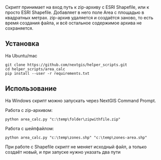 Скрипт принимает на вход путь к zip-архиву с ESRI Shapefile, или к просто ESRI Shapefile. Добавляет в него поле Area с площадью в квадратных метрах.
zip-архив удаляется и создаётся заново, то есть время создания файла, и всё остальное содержимое архива не сохраняется.

Установка
----------------

На Ubuntu/mac
```
git clone https://github.com/nextgis/helper_scripts.git
cd helper_scripts/area_calc
pip install --user -r requirements.txt
```

Использование
-----------------

На Windows скрипт можно запускать через NextGIS Command Prompt.

Работа с zip-архивом:

```
python area_calc.py "c:\temp\folder\zipwithfile.zip"
```

Работа с шейпфайлом:

```
python area_calc.py "c:\temp\zones.shp" "c:\temp\zones-area.shp"
```

При работе с Shapefile скрипт не меняет исходный файл, а только создаёт новый, и при запуске нужно указать два пути

